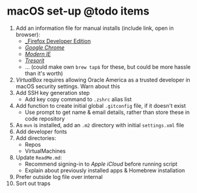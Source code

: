 # macOS set-up @todo items

1. Add an information file for manual installs (include link, open in browser):
    - [_Firefox Developer Edition](https://www.mozilla.org/en-US/firefox/developer/)
    - [_Google Chrome_](https://www.google.com/chrome/)
    - [_Modern IE_](https://developer.microsoft.com/en-us/microsoft-edge/tools/vms/)
    - [_Tresorit_](https://tresorit.com/download)
    - ... (could make own `brew tap`s for these, but could be more hassle than it's worth)
2. _VirtualBox_ requires allowing Oracle America as a trusted developer in macOS security settings. Warn about this
3. Add SSH key generation step
    - Add key copy command to `.zshrc` alias list
4. Add function to create initial global `.gitconfig` file, if it doesn't exist
    - Use prompt to get name & email details, rather than store these in code repository
5. As `mvn` is installed, add an `.m2` directory with initial `settings.xml` file
6. Add developer fonts
7. Add directories:
    - Repos
    - VirtualMachines
8. Update `ReadMe.md`:
    - Recommend signing-in to _Apple iCloud_ before running script
    - Explain about previously installed apps & Homebrew installation
9.   Prefer outside log file over internal
10.  Sort out traps
